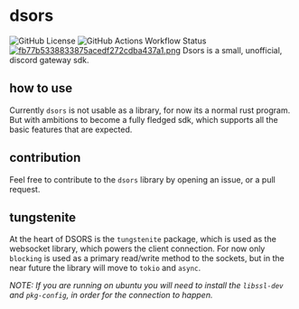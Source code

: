 # dsors
![GitHub License](https://img.shields.io/github/license/nstanev255/dsors)
![GitHub Actions Workflow Status](https://img.shields.io/github/actions/workflow/status/nstanev255/dsors/rust.yml)
[![fb77b5338833875acedf272cdba437a1.png](https://i.postimg.cc/0jpHWd39/fb77b5338833875acedf272cdba437a1.png)](https://postimg.cc/D4wgmsnN)
Dsors is a small, unofficial, discord gateway sdk.

## how to use
Currently `dsors` is not usable as a library, for now its a normal rust program. But with ambitions to become a fully fledged sdk, which supports all the basic features that are expected.

## contribution
Feel free to contribute to the `dsors` library by opening an issue, or a pull request.

## tungstenite
At the heart of DSORS is the `tungstenite` package, which is used as the websocket library, which powers the client connection. For now only `blocking` is used as a primary read/write method to the sockets, but in the near future the library will move to `tokio` and `async`. 

*NOTE: If you are running on ubuntu you will need to install the `libssl-dev` and `pkg-config`, in order for the connection to happen.*

## 